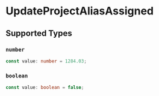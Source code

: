 # UpdateProjectAliasAssigned


## Supported Types

### `number`

```typescript
const value: number = 1284.03;
```

### `boolean`

```typescript
const value: boolean = false;
```

